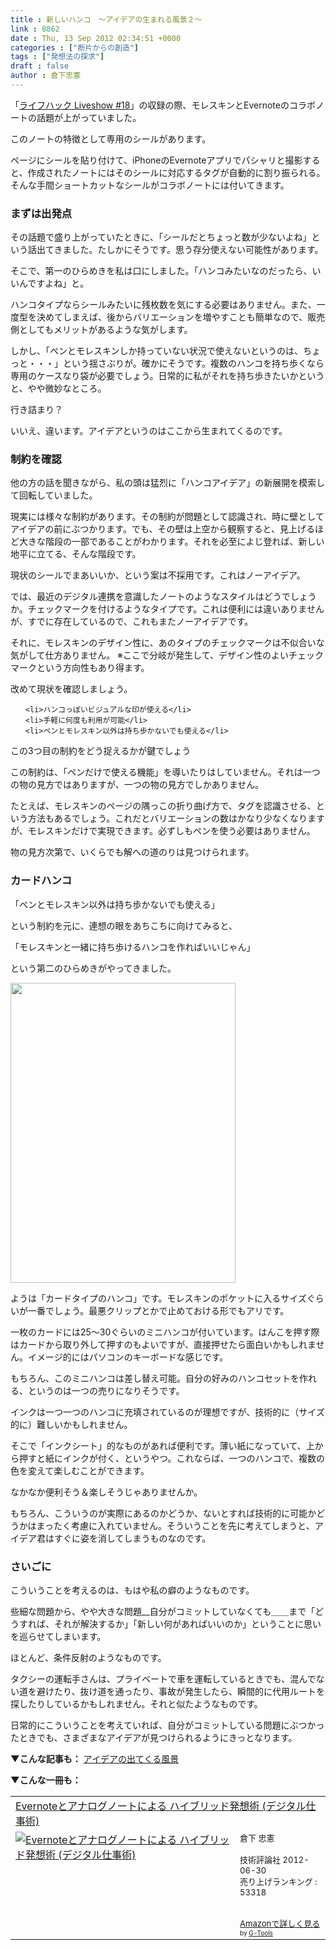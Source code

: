 ```yaml
---
title : 新しいハンコ　〜アイデアの生まれる風景２〜
link : 8862
date : Thu, 13 Sep 2012 02:34:51 +0000
categories : ["断片からの創造"]
tags : ["発想法の探求"]
draft : false
author : 倉下忠憲
---
```


「<a href="http://www.youtube.com/watch?v=TmaI3DeKzfk&amp;feature=plcp">ライフハック Liveshow #18</a>」の収録の際、モレスキンとEvernoteのコラボノートの話題が上がっていました。

このノートの特徴として専用のシールがあります。

ページにシールを貼り付けて、iPhoneのEvernoteアプリでパシャリと撮影すると、作成されたノートにはそのシールに対応するタグが自動的に割り振られる。そんな手間ショートカットなシールがコラボノートには付いてきます。

<h3>まずは出発点</h3>
その話題で盛り上がっていたときに、「シールだとちょっと数が少ないよね」という話出てきました。たしかにそうです。思う存分使えない可能性があります。

そこで、第一のひらめきを私は口にしました。「ハンコみたいなのだったら、いいんですよね」と。

ハンコタイプならシールみたいに残枚数を気にする必要はありません。また、一度型を決めてしまえば、後からバリエーションを増やすことも簡単なので、販売側としてもメリットがあるような気がします。

しかし、「ペンとモレスキンしか持っていない状況で使えないというのは、ちょっと・・・」という揺さぶりが。確かにそうです。複数のハンコを持ち歩くなら専用のケースなり袋が必要でしょう。日常的に私がそれを持ち歩きたいかというと、やや微妙なところ。

行き詰まり？

いいえ、違います。アイデアというのはここから生まれてくるのです。

<h3>制約を確認</h3>
他の方の話を聞きながら、私の頭は猛烈に「ハンコアイデア」の新展開を模索して回転していました。

現実には様々な制約があります。その制約が問題として認識され、時に壁としてアイデアの前にぶつかります。でも、その壁は上空から観察すると、見上げるほど大きな階段の一部であることがわかります。それを必至によじ登れば、新しい地平に立てる、そんな階段です。

現状のシールでまあいいか、という案は不採用です。これはノーアイデア。

では、最近のデジタル連携を意識したノートのようなスタイルはどうでしょうか。チェックマークを付けるようなタイプです。これは便利には違いありませんが、すでに存在しているので、これもまたノーアイデアです。

それに、モレスキンのデザイン性に、あのタイプのチェックマークは不似合いな気がして仕方ありません。
※ここで分岐が発生して、デザイン性のよいチェックマークという方向性もあり得ます。

改めて現状を確認しましょう。

<ul>

	<li>ハンコっぽいビジュアルな印が使える</li>
	<li>手軽に何度も利用が可能</li>
	<li>ペンとモレスキン以外は持ち歩かないでも使える</li>
</ul>


この3つ目の制約をどう捉えるかが鍵でしょう

この制約は、「ペンだけで使える機能」を導いたりはしていません。それは一つの物の見方ではありますが、一つの物の見方でしかありません。

たとえば、モレスキンのページの隅っこの折り曲げ方で、タグを認識させる、という方法もあるでしょう。これだとバリエーションの数はかなり少なくなりますが、モレスキンだけで実現できます。必ずしもペンを使う必要はありません。

物の見方次第で、いくらでも解への道のりは見つけられます。

<h3>カードハンコ</h3>
「ペンとモレスキン以外は持ち歩かないでも使える」

という制約を元に、連想の眼をあちこちに向けてみると、

「モレスキンと一緒に持ち歩けるハンコを作ればいいじゃん」

という第二のひらめきがやってきました。

<a href="https://rashita.net/blog/wp-content/uploads/2012/09/20120913102342.jpg"><img src="https://rashita.net/blog/wp-content/uploads/2012/09/20120913102342.jpg" alt="" title="20120913102342" width="360" height="480" class="alignnone size-full wp-image-8863" /></a>

ようは「カードタイプのハンコ」です。モレスキンのポケットに入るサイズぐらいが一番でしょう。最悪クリップとかで止めておける形でもアリです。

一枚のカードには25〜30ぐらいのミニハンコが付いています。はんこを押す際はカードから取り外して押すのもよいですが、直接押せたら面白いかもしれません。イメージ的にはパソコンのキーボードな感じです。

もちろん、このミニハンコは差し替え可能。自分の好みのハンコセットを作れる、というのは一つの売りになりそうです。

インクは一つ一つのハンコに充填されているのが理想ですが、技術的に（サイズ的に）難しいかもしれません。

そこで「インクシート」的なものがあれば便利です。薄い紙になっていて、上から押すと紙にインクが付く、というやつ。これならば、一つのハンコで、複数の色を変えて楽しむことができます。

なかなか便利そう＆楽しそうじゃありませんか。

もちろん、こういうのが実際にあるのかどうか、ないとすれば技術的に可能かどうかはまったく考慮に入れていません。そういうことを先に考えてしまうと、アイデア君はすぐに姿を消してしまうものなのです。
<h3>さいごに</h3>
こういうことを考えるのは、もはや私の癖のようなものです。

些細な問題から、やや大きな問題__自分がコミットしていなくても＿＿まで「どうすれば、それが解決するか」「新しい何があればいいのか」ということに思いを巡らせてしまいます。

ほとんど、条件反射のようなものです。

タクシーの運転手さんは、プライベートで車を運転しているときでも、混んでない道を避けたり、抜け道を通ったり、事故が発生したら、瞬間的に代用ルートを探したりしているかもしれません。それと似たようなものです。

日常的にこういうことを考えていれば、自分がコミットしている問題にぶつかったときでも、さまざまなアイデアが見つけられるようにきっとなります。

<strong>▼こんな記事も：</strong>
<a href="https://rashita.net/blog/?p=8619">アイデアの出てくる風景</a>

<strong>▼こんな一冊も：</strong>
<table  border="0" cellpadding="5"><tr><td colspan="2"><a href="http://www.amazon.co.jp/Evernote%E3%81%A8%E3%82%A2%E3%83%8A%E3%83%AD%E3%82%B0%E3%83%8E%E3%83%BC%E3%83%88%E3%81%AB%E3%82%88%E3%82%8B-%E3%83%8F%E3%82%A4%E3%83%96%E3%83%AA%E3%83%83%E3%83%89%E7%99%BA%E6%83%B3%E8%A1%93-%E3%83%87%E3%82%B8%E3%82%BF%E3%83%AB%E4%BB%95%E4%BA%8B%E8%A1%93-%E5%80%89%E4%B8%8B-%E5%BF%A0%E6%86%B2/dp/4774151505%3FSubscriptionId%3D15SMZCTB9V8NGR2TW082%26tag%3Drashita1000-22%26linkCode%3Dxm2%26camp%3D2025%26creative%3D165953%26creativeASIN%3D4774151505" target="_blank">Evernoteとアナログノートによる ハイブリッド発想術 (デジタル仕事術)</a><img src="http://www.assoc-amazon.jp/e/ir?t=rashita1000-22&l=ur2&o=9" width="1" height="1" style="border: none;" alt="" /></td></tr><tr><td valign="top"><a href="http://www.amazon.co.jp/Evernote%E3%81%A8%E3%82%A2%E3%83%8A%E3%83%AD%E3%82%B0%E3%83%8E%E3%83%BC%E3%83%88%E3%81%AB%E3%82%88%E3%82%8B-%E3%83%8F%E3%82%A4%E3%83%96%E3%83%AA%E3%83%83%E3%83%89%E7%99%BA%E6%83%B3%E8%A1%93-%E3%83%87%E3%82%B8%E3%82%BF%E3%83%AB%E4%BB%95%E4%BA%8B%E8%A1%93-%E5%80%89%E4%B8%8B-%E5%BF%A0%E6%86%B2/dp/4774151505%3FSubscriptionId%3D15SMZCTB9V8NGR2TW082%26tag%3Drashita1000-22%26linkCode%3Dxm2%26camp%3D2025%26creative%3D165953%26creativeASIN%3D4774151505" target="_blank"><img src="http://ecx.images-amazon.com/images/I/41kEDq5iQ6L._SL160_.jpg" border="0" alt="Evernoteとアナログノートによる ハイブリッド発想術 (デジタル仕事術)" /></a></td><td valign="top"><font size="-1">倉下 忠憲 <br /><br />技術評論社  2012-06-30<br />売り上げランキング : 53318<br /><br /><br /><a href="http://www.amazon.co.jp/Evernote%E3%81%A8%E3%82%A2%E3%83%8A%E3%83%AD%E3%82%B0%E3%83%8E%E3%83%BC%E3%83%88%E3%81%AB%E3%82%88%E3%82%8B-%E3%83%8F%E3%82%A4%E3%83%96%E3%83%AA%E3%83%83%E3%83%89%E7%99%BA%E6%83%B3%E8%A1%93-%E3%83%87%E3%82%B8%E3%82%BF%E3%83%AB%E4%BB%95%E4%BA%8B%E8%A1%93-%E5%80%89%E4%B8%8B-%E5%BF%A0%E6%86%B2/dp/4774151505%3FSubscriptionId%3D15SMZCTB9V8NGR2TW082%26tag%3Drashita1000-22%26linkCode%3Dxm2%26camp%3D2025%26creative%3D165953%26creativeASIN%3D4774151505" target="_blank">Amazonで詳しく見る</a></font><font size="-2"> by <a href="http://www.goodpic.com/mt/aws/index.html" >G-Tools</a></font></td></tr></table>


